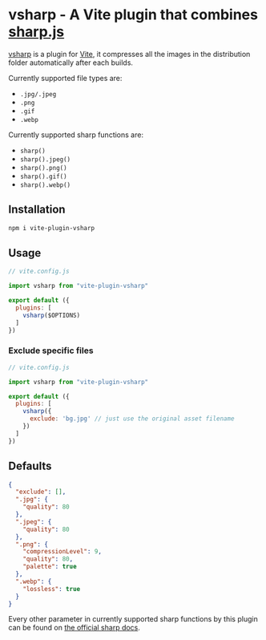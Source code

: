 # vsharp - A Vite plugin that combines [sharp.js](https://www.npmjs.com/package/sharp)

[vsharp](./) is a plugin for [Vite](https://github.com/vitejs/vite), it compresses all the images in the distribution folder automatically after each builds.

Currently supported file types are:

- `.jpg/.jpeg`
- `.png`
- `.gif`
- `.webp`

Currently supported sharp functions are:

- `sharp()`
- `sharp().jpeg()`
- `sharp().png()`
- `sharp().gif()`
- `sharp().webp()`

## Installation

```bash
npm i vite-plugin-vsharp
```

## Usage

```javascript
// vite.config.js

import vsharp from "vite-plugin-vsharp"

export default ({
  plugins: [
    vsharp($OPTIONS)
  ]
})
```

### Exclude specific files

```javascript
// vite.config.js

import vsharp from "vite-plugin-vsharp"

export default ({
  plugins: [
    vsharp({
      exclude: 'bg.jpg' // just use the original asset filename
    })
  ]
})
```

## Defaults

```json
{
  "exclude": [],
  ".jpg": {
    "quality": 80
  },
  ".jpeg": {
    "quality": 80
  },
  ".png": {
    "compressionLevel": 9,
    "quality": 80,
    "palette": true
  },
  ".webp": {
    "lossless": true
  }
}
```

Every other parameter in currently supported sharp functions by this plugin can be found on [the official sharp docs](https://sharp.pixelplumbing.com/api-constructor).
